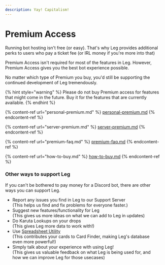 ```yaml
---
description: Yay! Capitalism!
---
```


# Premium Access

Running bot hosting isn't free (or easy). That's why Leg provides additional perks to users who pay a ticket fee (or IRL money if you're more into that)

Premium Access isn't required for most of the features in Leg. However, Premium Access gives you the best bot experience possible.

No matter which type of Premium you buy, you'd still be supporting the continued development of Leg tremendously.

{% hint style="warning" %}
Please do not buy Premium access for features that might come in the future. Buy it for the features that are currently available.
{% endhint %}

{% content-ref url="personal-premium.md" %}
[personal-premium.md](personal-premium.md)
{% endcontent-ref %}

{% content-ref url="server-premium.md" %}
[server-premium.md](server-premium.md)
{% endcontent-ref %}

{% content-ref url="premium-faq.md" %}
[premium-faq.md](premium-faq.md)
{% endcontent-ref %}

{% content-ref url="how-to-buy.md" %}
[how-to-buy.md](how-to-buy.md)
{% endcontent-ref %}

### Other ways to support Leg

If you can't be bothered to pay money for a Discord bot, there are other ways you can support Leg.

* Report any issues you find in Leg to our Support Server\
  (This helps us find and fix problems for everyone faster.)
* Suggest new features/functionality for Leg\
  (This gives us more ideas on what we can add to Leg in updates)
* Do Karuta Lookups on your drops\
  (This gives Leg more data to work with!)
* Use [Spreadsheet Utility](../../karuta-utilities/card-collection-utilities/spreadsheet-utility.md)\
  (This contributes your cards to Card Finder, making Leg's database even more powerful!)
* Simply talk about your experience with using Leg!\
  (This gives us valuable feedback on what Leg is being used for, and how we can improve Leg for those usecases)
